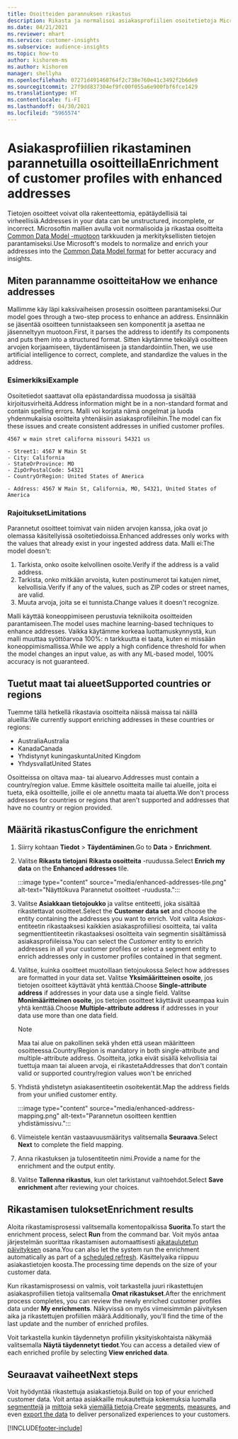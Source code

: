 ```yaml
---
title: Osoitteiden parannuksen rikastus
description: Rikasta ja normalisoi asiakasprofiilien osoitetietoja Microsoftin malleilla.
ms.date: 04/21/2021
ms.reviewer: mhart
ms.service: customer-insights
ms.subservice: audience-insights
ms.topic: how-to
author: kishorem-ms
ms.author: kishorem
manager: shellyha
ms.openlocfilehash: 07271d491460764f2c738e760e41c3492f2b6de9
ms.sourcegitcommit: 27f9dd837304ef9fc00f055a6e900fbf6fce1429
ms.translationtype: HT
ms.contentlocale: fi-FI
ms.lasthandoff: 04/30/2021
ms.locfileid: "5965574"
---
```

# <a name="enrichment-of-customer-profiles-with-enhanced-addresses"></a><span data-ttu-id="e7a4c-103">Asiakasprofiilien rikastaminen parannetuilla osoitteilla</span><span class="sxs-lookup"><span data-stu-id="e7a4c-103">Enrichment of customer profiles with enhanced addresses</span></span>

<span data-ttu-id="e7a4c-104">Tietojen osoitteet voivat olla rakenteettomia, epätäydellisiä tai virheellisiä.</span><span class="sxs-lookup"><span data-stu-id="e7a4c-104">Addresses in your data can be unstructured, incomplete, or incorrect.</span></span> <span data-ttu-id="e7a4c-105">Microsoftin mallien avulla voit normalisoida ja rikastaa osoitteita [Common Data Model -muotoon](/common-data-model/schema/core/applicationcommon/address) tarkkuuden ja merkityksellisten tietojen parantamiseksi.</span><span class="sxs-lookup"><span data-stu-id="e7a4c-105">Use Microsoft's models to normalize and enrich your addresses into the [Common Data Model format](/common-data-model/schema/core/applicationcommon/address) for better accuracy and insights.</span></span>

## <a name="how-we-enhance-addresses"></a><span data-ttu-id="e7a4c-106">Miten parannamme osoitteita</span><span class="sxs-lookup"><span data-stu-id="e7a4c-106">How we enhance addresses</span></span>

<span data-ttu-id="e7a4c-107">Mallimme käy läpi kaksivaiheisen prosessin osoitteen parantamiseksi.</span><span class="sxs-lookup"><span data-stu-id="e7a4c-107">Our model goes through a two-step process to enhance an address.</span></span> <span data-ttu-id="e7a4c-108">Ensinnäkin se jäsentää osoitteen tunnistaakseen sen komponentit ja asettaa ne jäsenneltyyn muotoon.</span><span class="sxs-lookup"><span data-stu-id="e7a4c-108">First, it parses the address to identify its components and puts them into a structured format.</span></span> <span data-ttu-id="e7a4c-109">Sitten käytämme tekoälyä osoitteen arvojen korjaamiseen, täydentämiseen ja standardointiin.</span><span class="sxs-lookup"><span data-stu-id="e7a4c-109">Then, we use artificial intelligence to correct, complete, and standardize the values in the address.</span></span>

### <a name="example"></a><span data-ttu-id="e7a4c-110">Esimerkiksi</span><span class="sxs-lookup"><span data-stu-id="e7a4c-110">Example</span></span>

<span data-ttu-id="e7a4c-111">Osoitetiedot saattavat olla epästandardissa muodossa ja sisältää kirjoitusvirheitä.</span><span class="sxs-lookup"><span data-stu-id="e7a4c-111">Address information might be in a non-standard format and contain spelling errors.</span></span> <span data-ttu-id="e7a4c-112">Malli voi korjata nämä ongelmat ja luoda yhdenmukaisia osoitteita yhtenäisiin asiakasprofiileihin.</span><span class="sxs-lookup"><span data-stu-id="e7a4c-112">The model can fix these issues and create consistent addresses in unified customer profiles.</span></span>

```Input
4567 w main stret californa missouri 54321 us
```

```Output
- Street1: 4567 W Main St
- City: California
- StateOrProvince: MO
- ZipOrPostalCode: 54321
- CountryOrRegion: United States of America

- Address: 4567 W Main St, California, MO, 54321, United States of America
```

### <a name="limitations"></a><span data-ttu-id="e7a4c-113">Rajoitukset</span><span class="sxs-lookup"><span data-stu-id="e7a4c-113">Limitations</span></span>

<span data-ttu-id="e7a4c-114">Parannetut osoitteet toimivat vain niiden arvojen kanssa, joka ovat jo olemassa käsitellyissä osoitetiedoissa.</span><span class="sxs-lookup"><span data-stu-id="e7a4c-114">Enhanced addresses only works with the values that already exist in your ingested address data.</span></span> <span data-ttu-id="e7a4c-115">Malli ei:</span><span class="sxs-lookup"><span data-stu-id="e7a4c-115">The model doesn't:</span></span> 

1. <span data-ttu-id="e7a4c-116">Tarkista, onko osoite kelvollinen osoite.</span><span class="sxs-lookup"><span data-stu-id="e7a4c-116">Verify if the address is a valid address.</span></span>
2. <span data-ttu-id="e7a4c-117">Tarkista, onko mitkään arvoista, kuten postinumerot tai katujen nimet, kelvollisia.</span><span class="sxs-lookup"><span data-stu-id="e7a4c-117">Verify if any of the values, such as ZIP codes or street names, are valid.</span></span>
3. <span data-ttu-id="e7a4c-118">Muuta arvoja, joita se ei tunnista.</span><span class="sxs-lookup"><span data-stu-id="e7a4c-118">Change values it doesn't recognize.</span></span>

<span data-ttu-id="e7a4c-119">Malli käyttää koneoppimiseen perustuvia tekniikoita osoitteiden parantamiseen.</span><span class="sxs-lookup"><span data-stu-id="e7a4c-119">The model uses machine learning-based techniques to enhance addresses.</span></span> <span data-ttu-id="e7a4c-120">Vaikka käytämme korkeaa luottamuskynnystä, kun malli muuttaa syöttöarvoa 100%: n tarkkuutta ei taata, kuten ei missään koneoppimismallissa.</span><span class="sxs-lookup"><span data-stu-id="e7a4c-120">While we apply a high confidence threshold for when the model changes an input value, as with any ML-based model, 100% accuracy is not guaranteed.</span></span>

## <a name="supported-countries-or-regions"></a><span data-ttu-id="e7a4c-121">Tuetut maat tai alueet</span><span class="sxs-lookup"><span data-stu-id="e7a4c-121">Supported countries or regions</span></span>

<span data-ttu-id="e7a4c-122">Tuemme tällä hetkellä rikastavia osoitteita näissä maissa tai näillä alueilla:</span><span class="sxs-lookup"><span data-stu-id="e7a4c-122">We currently support enriching addresses in these countries or regions:</span></span> 

- <span data-ttu-id="e7a4c-123">Australia</span><span class="sxs-lookup"><span data-stu-id="e7a4c-123">Australia</span></span>
- <span data-ttu-id="e7a4c-124">Kanada</span><span class="sxs-lookup"><span data-stu-id="e7a4c-124">Canada</span></span>
- <span data-ttu-id="e7a4c-125">Yhdistynyt kuningaskunta</span><span class="sxs-lookup"><span data-stu-id="e7a4c-125">United Kingdom</span></span>
- <span data-ttu-id="e7a4c-126">Yhdysvallat</span><span class="sxs-lookup"><span data-stu-id="e7a4c-126">United States</span></span>

<span data-ttu-id="e7a4c-127">Osoitteissa on oltava maa- tai aluearvo.</span><span class="sxs-lookup"><span data-stu-id="e7a4c-127">Addresses must contain a country/region value.</span></span> <span data-ttu-id="e7a4c-128">Emme käsittele osoitteita maille tai alueille, joita ei tueta, eikä osoitteille, joille ei ole annettu maata tai aluetta.</span><span class="sxs-lookup"><span data-stu-id="e7a4c-128">We don't process addresses for countries or regions that aren't supported and addresses that have no country or region provided.</span></span>

## <a name="configure-the-enrichment"></a><span data-ttu-id="e7a4c-129">Määritä rikastus</span><span class="sxs-lookup"><span data-stu-id="e7a4c-129">Configure the enrichment</span></span>

1. <span data-ttu-id="e7a4c-130">Siirry kohtaan **Tiedot** > **Täydentäminen**.</span><span class="sxs-lookup"><span data-stu-id="e7a4c-130">Go to **Data** > **Enrichment**.</span></span>

1. <span data-ttu-id="e7a4c-131">Valitse **Rikasta tietojani** **Rikasta osoitteita** -ruudussa.</span><span class="sxs-lookup"><span data-stu-id="e7a4c-131">Select **Enrich my data** on the **Enhanced addresses** tile.</span></span>

   :::image type="content" source="media/enhanced-addresses-tile.png" alt-text="Näyttökuva Parannetut osoitteet -ruudusta.":::

1. <span data-ttu-id="e7a4c-133">Valitse **Asiakkaan tietojoukko** ja valitse entiteetti, joka sisältää rikastettavat osoitteet.</span><span class="sxs-lookup"><span data-stu-id="e7a4c-133">Select the **Customer data set** and choose the entity containing the addresses you want to enrich.</span></span> <span data-ttu-id="e7a4c-134">Voit valita *Asiakas*-entiteetin rikastaaksesi kaikkien asiakasprofiiliesi osoitteita, tai valita segmenttientiteetin rikastaaksesi osoitteita vain segmentin sisältämissä asiakasprofiileissa.</span><span class="sxs-lookup"><span data-stu-id="e7a4c-134">You can select the *Customer* entity to enrich addresses in all your customer profiles or select a segment entity to enrich addresses only in customer profiles contained in that segment.</span></span>

1. <span data-ttu-id="e7a4c-135">Valitse, kuinka osoitteet muotoillaan tietojoukossa.</span><span class="sxs-lookup"><span data-stu-id="e7a4c-135">Select how addresses are formatted in your data set.</span></span> <span data-ttu-id="e7a4c-136">Valitse **Yksimääritteinen osoite**, jos tietojen osoitteet käyttävät yhtä kenttää.</span><span class="sxs-lookup"><span data-stu-id="e7a4c-136">Choose **Single-attribute address** if addresses in your data use a single field.</span></span> <span data-ttu-id="e7a4c-137">Valitse **Monimääritteinen osoite**, jos tietojen osoitteet käyttävät useampaa kuin yhtä kenttää.</span><span class="sxs-lookup"><span data-stu-id="e7a4c-137">Choose **Multiple-attribute address** if addresses in your data use more than one data field.</span></span>

   > [!NOTE]
   > <span data-ttu-id="e7a4c-138">Maa tai alue on pakollinen sekä yhden että usean määritteen osoitteessa.</span><span class="sxs-lookup"><span data-stu-id="e7a4c-138">Country/Region is mandatory in both single-attribute and multiple-attribute address.</span></span> <span data-ttu-id="e7a4c-139">Osoitteita, jotka eivät sisällä kelvollisia tai tuettuja maan tai alueen arvoja, ei rikasteta</span><span class="sxs-lookup"><span data-stu-id="e7a4c-139">Addresses that don't contain valid or supported country/region values won't be enriched</span></span>

1.  <span data-ttu-id="e7a4c-140">Yhdistä yhdistetyn asiakasentiteetin osoitekentät.</span><span class="sxs-lookup"><span data-stu-id="e7a4c-140">Map the address fields from your unified customer entity.</span></span>

    :::image type="content" source="media/enhanced-address-mapping.png" alt-text="Parannetun osoitteen kenttien yhdistämissivu.":::

1. <span data-ttu-id="e7a4c-142">Viimeistele kentän vastaavuusmääritys valitsemalla **Seuraava**.</span><span class="sxs-lookup"><span data-stu-id="e7a4c-142">Select **Next** to complete the field mapping.</span></span>

1. <span data-ttu-id="e7a4c-143">Anna rikastuksen ja tulosentiteetin nimi.</span><span class="sxs-lookup"><span data-stu-id="e7a4c-143">Provide a name for the enrichment and the output entity.</span></span>

1. <span data-ttu-id="e7a4c-144">Valitse **Tallenna rikastus**, kun olet tarkistanut vaihtoehdot.</span><span class="sxs-lookup"><span data-stu-id="e7a4c-144">Select **Save enrichment** after reviewing your choices.</span></span>

## <a name="enrichment-results"></a><span data-ttu-id="e7a4c-145">Rikastamisen tulokset</span><span class="sxs-lookup"><span data-stu-id="e7a4c-145">Enrichment results</span></span>

<span data-ttu-id="e7a4c-146">Aloita rikastamisprosessi valitsemalla komentopalkissa **Suorita**.</span><span class="sxs-lookup"><span data-stu-id="e7a4c-146">To start the enrichment process, select **Run** from the command bar.</span></span> <span data-ttu-id="e7a4c-147">Voit myös antaa järjestelmän suorittaa rikastamisen automaattisesti [aikataulutetun päivityksen](system.md#schedule-tab) osana.</span><span class="sxs-lookup"><span data-stu-id="e7a4c-147">You can also let the system run the enrichment automatically as part of a [scheduled refresh](system.md#schedule-tab).</span></span> <span data-ttu-id="e7a4c-148">Käsittelyaika riippuu asiakastietojen koosta.</span><span class="sxs-lookup"><span data-stu-id="e7a4c-148">The processing time depends on the size of your customer data.</span></span>

<span data-ttu-id="e7a4c-149">Kun rikastamisprosessi on valmis, voit tarkastella juuri rikastettujen asiakasprofiilien tietoja valitsemalla **Omat rikastukset**.</span><span class="sxs-lookup"><span data-stu-id="e7a4c-149">After the enrichment process completes, you can review the newly enriched customer profiles data under **My enrichments**.</span></span> <span data-ttu-id="e7a4c-150">Näkyvissä on myös viimeisimmän päivityksen aika ja rikastettujen profiilien määrä.</span><span class="sxs-lookup"><span data-stu-id="e7a4c-150">Additionally, you'll find the time of the last update and the number of enriched profiles.</span></span>

<span data-ttu-id="e7a4c-151">Voit tarkastella kunkin täydennetyn profiilin yksityiskohtaista näkymää valitsemalla **Näytä täydennetyt tiedot**.</span><span class="sxs-lookup"><span data-stu-id="e7a4c-151">You can access a detailed view of each enriched profile by selecting **View enriched data**.</span></span>

## <a name="next-steps"></a><span data-ttu-id="e7a4c-152">Seuraavat vaiheet</span><span class="sxs-lookup"><span data-stu-id="e7a4c-152">Next steps</span></span>

<span data-ttu-id="e7a4c-153">Voit hyödyntää rikastettuja asiakastietoja.</span><span class="sxs-lookup"><span data-stu-id="e7a4c-153">Build on top of your enriched customer data.</span></span> <span data-ttu-id="e7a4c-154">Voit antaa asiakkaille mukautettuja kokemuksia luomalla [segmenttejä](segments.md) ja [mittoja](measures.md) sekä [viemällä tietoja](export-destinations.md).</span><span class="sxs-lookup"><span data-stu-id="e7a4c-154">Create [segments](segments.md), [measures](measures.md), and even [export the data](export-destinations.md) to deliver personalized experiences to your customers.</span></span>

[!INCLUDE[footer-include](../includes/footer-banner.md)]
